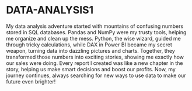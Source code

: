# DATA-ANALYSIS1

My data analysis adventure started with mountains of confusing numbers stored in SQL databases. Pandas and NumPy were my trusty tools, helping me organize and clean up the mess. Python, the wise wizard, guided me through tricky calculations, while DAX in Power BI became my secret weapon, turning data into dazzling pictures and charts. Together, they transformed those numbers into exciting stories, showing me exactly how our sales were doing. Every report I created was like a new chapter in the story, helping us make smart decisions and boost our profits. Now, my journey continues, always searching for new ways to use data to make our future even brighter!
